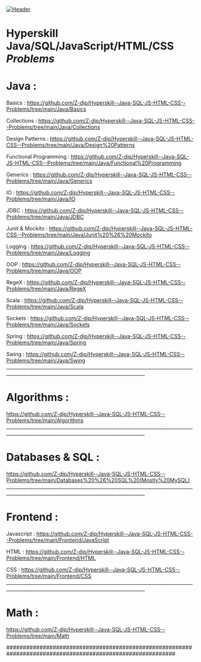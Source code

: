 [![Header](https://robodk.com/blog/wp-content/uploads/2018/05/Programming-Language-PNG-Download-Image.png "Header")](https://some-url.dev/)
# Hyperskill Java/SQL/JavaScript/HTML/CSS *Problems*
# Java  :


  Basics :
      https://github.com/Z-dip/Hyperskill--Java-SQL-JS-HTML-CSS--Problems/tree/main/Java/Basics

  Collections :
      https://github.com/Z-dip/Hyperskill--Java-SQL-JS-HTML-CSS--Problems/tree/main/Java/Collections
      
  Design Patterns :
      https://github.com/Z-dip/Hyperskill--Java-SQL-JS-HTML-CSS--Problems/tree/main/Java/Design%20Patterns
      
  Functional Programming :
      https://github.com/Z-dip/Hyperskill--Java-SQL-JS-HTML-CSS--Problems/tree/main/Java/Functional%20Programming
      
  Generics :
      https://github.com/Z-dip/Hyperskill--Java-SQL-JS-HTML-CSS--Problems/tree/main/Java/Generics
      
  IO :
      https://github.com/Z-dip/Hyperskill--Java-SQL-JS-HTML-CSS--Problems/tree/main/Java/IO
      
  JDBC :
      https://github.com/Z-dip/Hyperskill--Java-SQL-JS-HTML-CSS--Problems/tree/main/Java/JDBC
      
  Junit & Mockito :
      https://github.com/Z-dip/Hyperskill--Java-SQL-JS-HTML-CSS--Problems/tree/main/Java/Junit%20%26%20Mockito
      
  Logging :
      https://github.com/Z-dip/Hyperskill--Java-SQL-JS-HTML-CSS--Problems/tree/main/Java/Logging
      
  OOP :
      https://github.com/Z-dip/Hyperskill--Java-SQL-JS-HTML-CSS--Problems/tree/main/Java/OOP
      
  RegeX :
      https://github.com/Z-dip/Hyperskill--Java-SQL-JS-HTML-CSS--Problems/tree/main/Java/RegeX
      
  Scala :
      https://github.com/Z-dip/Hyperskill--Java-SQL-JS-HTML-CSS--Problems/tree/main/Java/Scala
      
  Sockets :
      https://github.com/Z-dip/Hyperskill--Java-SQL-JS-HTML-CSS--Problems/tree/main/Java/Sockets
      
  Spring :
      https://github.com/Z-dip/Hyperskill--Java-SQL-JS-HTML-CSS--Problems/tree/main/Java/Spring
      
  Swing :
      https://github.com/Z-dip/Hyperskill--Java-SQL-JS-HTML-CSS--Problems/tree/main/Java/Swing
      ________________________________________________________________________________________________________________________________________    
      
# Algorithms :

  https://github.com/Z-dip/Hyperskill--Java-SQL-JS-HTML-CSS--Problems/tree/main/Algorithms
      ________________________________________________________________________________________________________________________________________ 
      
# Databases & SQL :

  https://github.com/Z-dip/Hyperskill--Java-SQL-JS-HTML-CSS--Problems/tree/main/Databases%20%26%20SQL%20(Mostly%20MySQL)
      ________________________________________________________________________________________________________________________________________
      
# Frontend :

  Javascript :
      https://github.com/Z-dip/Hyperskill--Java-SQL-JS-HTML-CSS--Problems/tree/main/Frontend/JavaScript
  
  HTML :
      https://github.com/Z-dip/Hyperskill--Java-SQL-JS-HTML-CSS--Problems/tree/main/Frontend/HTML
      
  CSS :
      https://github.com/Z-dip/Hyperskill--Java-SQL-JS-HTML-CSS--Problems/tree/main/Frontend/CSS
      ________________________________________________________________________________________________________________________________________
      
# Math :

https://github.com/Z-dip/Hyperskill--Java-SQL-JS-HTML-CSS--Problems/tree/main/Math

###########################################################################################################                                                                                         
